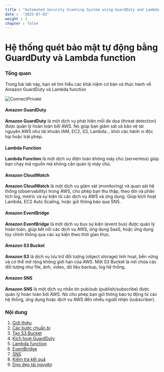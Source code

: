 ```yaml
---
title : "Automated Security Scanning System using GuardDuty and Lambda function"
date :  "2025-07-03" 
weight : 1 
chapter : false
---
```

# Hệ thống quét bảo mật tự động bằng GuardDuty và Lambda function

### Tổng quan

 Trong bài lab này, bạn sẽ tìm hiểu các khái niệm cơ bản và thực hành về Amazon GuardDuty và Lambda function

![ConnectPrivate](/images/Guardduty.drawio.png) 
#### Amazon GuardDuty
**Amazon GuardDuty** là một dịch vụ phát hiện mối đe dọa (threat detection) được quản lý hoàn toàn bởi AWS. Nó giúp bạn giám sát và bảo vệ tài nguyên AWS như tài khoản IAM, EC2, S3, Lambda... khỏi các hành vi độc hại hoặc trái phép. 

#### Lambda Function
**Lambda Function** là một dịch vụ điện toán không máy chủ (serverless) giúp bạn chạy mã nguồn mà không cần quản lý máy chủ.

#### Amazon CloudWatch
**Amazon CloudWatch** là một dịch vụ giám sát (monitoring) và quan sát hệ thống (observability) trong AWS, cho phép bạn
thu thập, theo dõi và phân tích log, metric và sự kiện từ các dịch vụ AWS và ứng dụng. Giúp kích hoạt Lambda, EC2 Auto Scaling, hoặc gửi thông báo qua SNS.

#### Amazon EventBridge
**Amazon EventBridge** là một dịch vụ bus sự kiện (event bus) được quản lý hoàn toàn, giúp kết nối các dịch vụ AWS, ứng dụng SaaS, hoặc ứng dụng tùy chỉnh thông qua các sự kiện theo thời gian thực.

#### Amazon S3 Bucket
**Amazon S3** là dịch vụ lưu trữ đối tượng (object storage) linh hoạt, bền vững và có thể mở rộng không giới hạn của AWS. Một S3 Bucket là nơi chứa các đối tượng như file, ảnh, video, dữ liệu backup, log hệ thống.

#### Amazon SNS
**Amazon SNS** là một dịch vụ nhắn tin pub/sub (publish/subscribe) được quản lý hoàn toàn bởi AWS. Nó cho phép bạn gửi thông báo tự động từ các hệ thống, ứng dụng hoặc dịch vụ AWS đến nhiều người nhận  (subscriber).
### Nội dung

 1. [Giới thiệu](1-introduce/)
 2. [Các bước chuẩn bị](2-prerequiste/)
 3. [Tạo S3 Bucket](3-s3/)
 4. [Kích hoạt GuardDuty](4-guardduty/)
 5. [Lambda function](5-lambdafunction/)
 6. [EventBridge](6-eventbridge/)
 7. [SNS](7-sns/)
 8. [Kiểm tra kết quả](8-test/)
 9. [Dọn dẹp tài nguyên](9-clean/)
